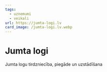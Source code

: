 ```yaml
---
tags:
  - uznemumi
  - veikali
url: https://jumta-logi.lv
card_image: /jumta-logi.lv.webp
---
```


# Jumta logi

Jumta logu tirdzniecība, piegāde un uzstādīšana
